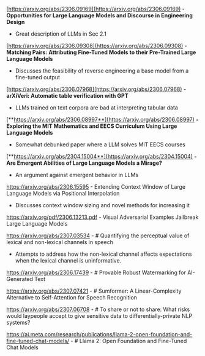 [https://arxiv.org/abs/2306.09169](https://arxiv.org/abs/2306.09169) - **Opportunities for Large Language Models and Discourse in Engineering Design**
- Great description of LLMs in Sec 2.1
  
[https://arxiv.org/abs/2306.09308](https://arxiv.org/abs/2306.09308) - **Matching Pairs: Attributing Fine-Tuned Models to their Pre-Trained Large Language Models**
- Discusses the feasibility of reverse engineering a base model from a fine-tuned output
  
[https://arxiv.org/abs/2306.07968](https://arxiv.org/abs/2306.07968) - **arXiVeri: Automatic table verification with GPT**
- LLMs trained on text corpora are bad at interpreting tabular data

[**https://arxiv.org/abs/2306.08997**](https://arxiv.org/abs/2306.08997) **- Exploring the MIT Mathematics and EECS Curriculum Using Large Language Models**
- Somewhat debunked paper where a LLM solves MIT EECS courses

[**https://arxiv.org/abs/2304.15004**](https://arxiv.org/abs/2304.15004) **- Are Emergent Abilities of Large Language Models a Mirage?**
- An argument against emergent behavior in LLMs

https://arxiv.org/abs/2306.15595 - Extending Context Window of Large Language Models via Positional Interpolation
- Discusses context window sizing and novel methods for increasing it

https://arxiv.org/pdf/2306.13213.pdf - Visual Adversarial Examples Jailbreak Large Language Models

https://arxiv.org/abs/2307.03534 - # Quantifying the perceptual value of lexical and non-lexical channels in speech
- Attempts to address how the non-lexical channel affects expectations when the lexical channel is uninformative.

https://arxiv.org/abs/2306.17439 - # Provable Robust Watermarking for AI-Generated Text

https://arxiv.org/abs/2307.07421 - # Sumformer: A Linear-Complexity Alternative to Self-Attention for Speech Recognition

https://arxiv.org/abs/2307.06708 - # To share or not to share: What risks would laypeople accept to give sensitive data to differentially-private NLP systems?

https://ai.meta.com/research/publications/llama-2-open-foundation-and-fine-tuned-chat-models/ - # Llama 2: Open Foundation and Fine-Tuned Chat Models